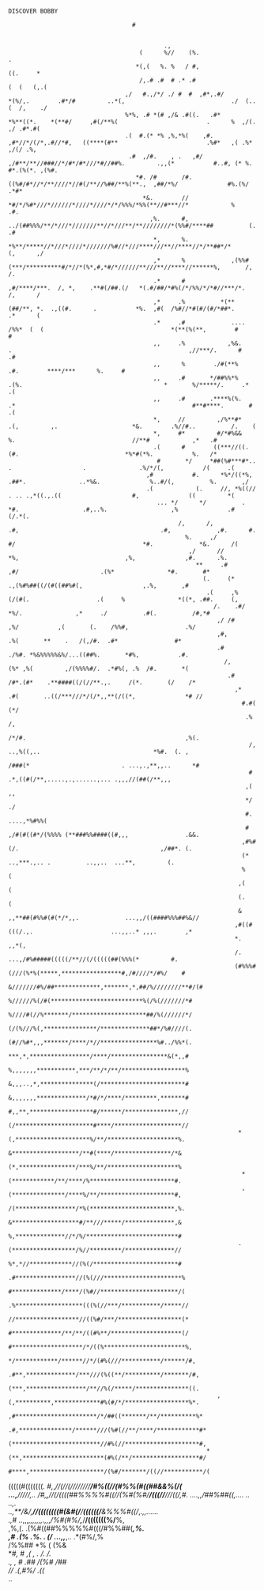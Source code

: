                                                                                                                                                                                                         DISCOVER BOBBY
                                                                                                                                                                                
                                       #                                                                                                                                                                  
                                                                                                                                                                                                        
                                                                                                                                                                                                        
                                                .,                                                                                                                                                      
                                         (      %//    (%.                                                                                    .                                                         
                                        *(,(   %. %   / #,                                                                                   ((.     *                                                  
                                         /,.# .#  # .* .#                                                                                   (  (   (,.(                                                 
                                     ,/   #.,/*/ ./ #  #  ,#*,.#/           *(%/,.        .#*/#         ..*(,                              ./  (..(  /,    ./                                           
                                     %*%, .# *(# ,/& .#((.   .#*             *%**((*.    *(**#/     ,#(/**%(                         .      %  ,/(. ,/ .#*.#(                                           
                                     .(  #.(* *% ,%,*%(    ,#.               ,#*//*/(/*,.#//*#,   ((****(#**                         .%#*   ,( .%* ,/(/ .%,                                             
                                      .#  ,/#.    , .   ,#/                  ,/#**/**//###//*/#*/#*///*#//##%.         .,,(*           #..#, (* %. #*.(%(*. ,(%#.                                       
                                        *#. /#       /#.                   ((%#/#*//*/**////*//#(/**//%##/**%(**.,  ,##/*%/              #%.(%/        .*#*                                             
                                          *&.        //                     *#/*/%#*///*//////*////*////*/*/%%%/*%%(**//#***//*            %        .#.                                                 
                                            ,%.      #,                ../(##%%%/**/*///*///////**//*///**/**////////*(%%#/****##          (.      .#                                                   
                                             *,      %.            *%**/*****//*///*////*///////%#//*///****///**//****//*/**##*/*         (,      ,/                                                   
                                             ,*      %             ,(%%#(***/**********#/*//*(%*,#,*#/*//////**///**//****//******%,       /,      /.                                                   
                                             .*      #           ,#/****/***.  /, *,    .**#(/##.(/   *(.#/##/*#%(/*/%%/*/*#//***/*.       /,      /                                                    
                                             ,*     .%          *(**(##/**, *.  .,((#.      .           *%.  ,#(  /%#//*#(#/(#/*##*.       .*      (                                                    
                                             .*     .#             ....     /%%*  (  (                                    *(**(%(**,        #      #                                                    
                                             ,,     .%            ,%&.     .                                                  ,//***/.      #     .#                                                    
                                             ,,      %        ./#(**%                                              .#.        ****/***      %.     #                                                    
                                             ,,     .#       */##%%*%     .(%.                                        *       %/*****/.     .*    .(                                                    
                                             ,,     .#       .****%(%.   .*                                                  #**#****.       #    .(                                                    
                                             *,     //         ,/%**#*        .(,         ,.                     *&.        .%//#..          /.    (                                                    
                                             *,     #*         #/*#%&&                   %.                                 //**#            ,*   .#                                                    
                                             .(      #        ((***//((.                  (#.                              *%*#(*%.           %.   /*                                                   
                                              #       */     *##(%#***#*..           .                    .               .%/*/(,           /(     .(                                                   
                                           ,#           #.      *%*/((*%,         .##*.               ..*%&.              %..#/(,          %.       ,/                                                  
                                           .(            (.     //, *%((//            . .. .,*((.,.((                    #,              ((         *(                                                  
                                              ... */      */          .  *#.                  .#,..%.                  ,%              .#      (/.*(.                                                   
                                                    /,      /,            .#,                                        .#,             ,#.      #.                                                        
                                                      %.     ,/              #/                                    *#.             *&.      /(                                                          
                                                       ,/      //              *%,                              ,%,              ,#.      .%.                                                           
                                                         **     .#                ,#/                       .(%*               *#.       #*                                                             
                                                           (.     (*                  .,(%#%##((/(#((##%#(,                 ,.%,       ,#                                                               
                                                            .(     ,%  (/(#(.                   .(     %               *((*, .##.     (,                                                                
                                                              /.    .#/      *%/.               ,*     ./          .#(.          /#,*#                                                                  
                                                               ,/ /#             ,%/           ,(       (.    /%%#,                .%/                                                                  
                                                               ,#,                  .%(       **    .   /(,/#.  .#*                #*                                                                   
                                                               .#                ./%#. *%&%%%%%&%/...((##%.       *#%,           .#.                                                                    
                                                                 /,            (%* ,%(         ,/(%%%%#/.  .*#%(, .%  /#.       *(                                                                      
                                                                  .#        /#*.(#*    .**####((/(//**.,.     /(*.       (/    /*                                                                       
                                                                    ,*   .#(       ..((/***///*/(/*,,**(/((*,              *# //                                                                        
                                                                      #.#(                                                  (*/                                                                         
                                                                       .%                                                   /,                                                                          
                                                                        /*/#.                                             ,%(.                                                                          
                                                                        /,   ..,%((,..                                *%#.  (. ,                                                                        
                                                                        /###(*                          . ...,.,**,,..      *#                                                                          
                                                                        #       .*,((#(/**,.....,.,......,... .,,,//(##(/**,,,                                                                          
                                                                       ,(                                                   ,,                                                                          
                                                                       */                                                   ./                                                                          
                                                                       #.                                          ....,*%#%%(                                                                          
                                                                       # ,/#(#((#*/(%%%% (**###%%####((#,,,                .&&.                                                                         
                                                                      ,#%#(/.                                        ,/##*. (.                                                                          
                                                                      (*       ..,***.,.. .          ..,,..  ...**,         (.                                                                          
                                                                      %                                                     (                                                                           
                                                                     ,(                                                     (                                                                           
                                                                     (.                                                     (                                                                           
                                                                     & ,,**##(#%%#(#(*/*,,.             ...,,/((####%%%##%&//                                                                           
                                                                    ,#((#(((/.,.                      ...,,..* ,,,.        ,*                                                                           
                                                                    *.                                                  ,,*(,                                                                           
                                                                    /.       ...,/#%#####(((((/**//(/(((((##(%%%(*         #.                                                                           
                                                                    (#%%%#(///(%*%(*****,*****************#,/#////*/#%/    #                                                                            
                                                                     &///////#%/##*************,*******,*,##/%////////**#/(#                                                                            
                                                                     %//////%(/#(**************************%(/%(///////*#                                                                               
                                                                     %////#(//%*******/*********************##/%(//////*/                                                                               
                                                                     (/(%///%(,***************/**************##*/%#////(.                                                                               
                                                                     (#//%#*,,,*******/****/*//****************%#../%%*(.                                                                               
                                                                     ***,*,*****************/****/****************&(*,,#                                                                                
                                                                     %,,,,,,,***********,***/**/*/**/******************%                                                                                
                                                                     &,,,..,*,***************(/************************#                                                                                
                                                                     &,,,,,,,**************/*#/*/****/*********,*******#                                                                                
                                                                     #,,**,******************#/******/***************,//                                                                                
                                                                     (/**********************#****/*******************//                                                                                
                                                                     *(,*********************%/**/********************%.                                                                                
                                                                      &*******************/**#(****/****************/*&                                                                                 
                                                                      (*,****************/***%/**/********************%                                                                                 
                                                                      *(************/**/****/%************************#.                                                                                
                                                                      ,(***************/****%/**/*********************#,                                                                                
                                                                      /(*****************/*%(************************,%.                                                                                
                                                                      &*******************#/**///*****/**************,&                                                                                 
                                                                      %,**************//*/%/**************************#                                                                                 
                                                                     .(******************/%//*********/**************//                                                                                 
                                                                     %*,*//************//(%(/************************#                                                                                  
                                                                    .#*****************//(%(///**********************%                                                                                  
                                                                    #**************/****/(%#//**********************/(                                                                                  
                                                                   .%*******************(((%(//***/***********/*****//                                                                                  
                                                                   //******************//((%#/***/******************(*                                                                                  
                                                                   #**************/**/**/((#%**/********************(/                                                                                  
                                                                  #********************/*/((%***********************%,                                                                                  
                                                                 */************/******//*/(#%(///***********/******/#,                                                                                  
                                                                .#**,**************/***///(%((**/**********/*******/#,                                                                                  
                                                                (***,*****************/**//%(/*****/***************((.                                                                                  
                                                               ,(,**********,*************#%(#/*/******************%*.                                                                                  
                                                              ,#***********************/*/##((*******/**/**********%*                                                                                   
                                                             .#,***************/******///(%#(//**/****/************#*                                                                                   
                                                             (*************************//#%(//*********************#,                                                                                   
                                                            *(**,***********************(#%(/**/*******************#/                                                                                   
                                                            #****,*********************/(%#/*******/((//***********/(                                                                                   
(((((#(((((((*.                                             #,*,****//(//(////////*****/#%((/**/(#%%(#((##&&%(*****/(                                                                                   
                                 ...,**/////*,..           /#,**,***//(/((((##%%%%#((//(%#(%#/**/(((//**/*//((/****,#.                                ....,,*/##%##((*,.... ..    ..,.                  
                                                     ..,**/&/,****/**********/((((((((#(&#(/******/*******((((((/****&%%%#((*/*,*.,,......                                                              
                                                           .,#* ..,,,*,,,,,,,.,,*,*/%#(#%/******,*****/**/(((((((%/**%,                                                                                 
                                                            ,%,(.                    .(%#((##%%%%%#(((/#%%##(******,*%.                                                                                 
                                                              ,#  .(%   .%.         .  (/       ...,,*****,.. .*(#%/,%                                                                                  
                                                                    /%%##   *%      (                              (%&                                                                                  
                                                                          **#,    *#    ,(     ,           .  /.   /.                                                                                   
                                                                              .*,      *,     *#  .##    /(%#* /##*                                                                                     
                                                                                       //   .(,#%/  .((*                                                                                                
                                                                                         ..                                                                                  